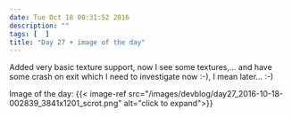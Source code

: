 ```yaml
---
date: Tue Oct 18 00:31:52 2016
description: ""
tags: [  ]
title: "Day 27 + image of the day"
---
```

Added very basic texture support, now I see some textures,... and have some crash on exit which I need to investigate now :-), I mean later... :-)

Image of the day: {{< image-ref src="/images/devblog/day27_2016-10-18-002839_3841x1201_scrot.png" alt="click to expand">}}
